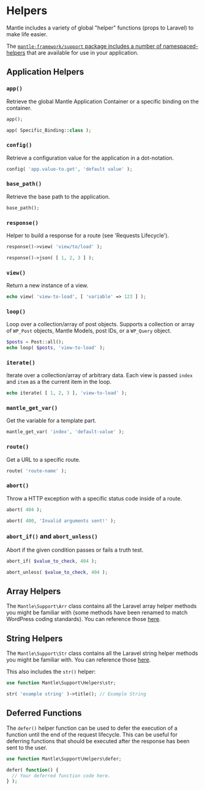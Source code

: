 # Helpers

Mantle includes a variety of global "helper" functions (props to Laravel) to
make life easier.

The [`mantle-framework/support` package includes a number of
namespaced-helpers](../features/support/helpers.md) that are available for use
in your application.

## Application Helpers

### `app()`
Retrieve the global Mantle Application Container or a specific binding on the
container.

```php
app();

app( Specific_Binding::class );
```

### `config()`

Retrieve a configuration value for the application in a dot-notation.

```php
config( 'app.value-to.get', 'default value' );
```

### `base_path()`

Retrieve the base path to the application.

```php
base_path();
```

### `response()`

Helper to build a response for a route (see 'Requests Lifecycle').

```php
response()->view( 'view/to/load' );

response()->json( [ 1, 2, 3 ] );
```

### `view()`
Return a new instance of a view.

```php
echo view( 'view-to-load', [ 'variable' => 123 ] );
```

### `loop()`
Loop over a collection/array of post objects. Supports a collection or array of
`WP_Post` objects, Mantle Models, post IDs, or a `WP_Query` object.

```php
$posts = Post::all();
echo loop( $posts, 'view-to-load' );
```

### `iterate()`
Iterate over a collection/array of arbitrary data. Each view is passed `index`
and `item` as a the current item in the loop.

```php
echo iterate( [ 1, 2, 3 ], 'view-to-load' );
```

### `mantle_get_var()`
Get the variable for a template part.

```php
mantle_get_var( 'index', 'default-value' );
```

### `route()`
Get a URL to a specific route.

```php
route( 'route-name' );
```

### `abort()`
Throw a HTTP exception with a specific status code inside of a route.

```php
abort( 404 );

abort( 400, 'Invalid arguments sent!' );
```

### `abort_if()` and `abort_unless()`
Abort if the given condition passes or fails a truth test.

```php
abort_if( $value_to_check, 404 );

abort_unless( $value_to_check, 404 );
```

## Array Helpers
The `Mantle\Support\Arr` class contains all the Laravel array helper
methods you might be familiar with (some methods have been renamed to match
WordPress coding standards). You can reference those
[here](https://laravel.com/docs/10.x/helpers#arrays).

## String Helpers

The `Mantle\Support\Str` class contains all the Laravel string helper
methods you might be familiar with. You can reference those
[here](https://laravel.com/docs/10.x/helpers#strings).

This also includes the `str()` helper:

```php
use function Mantle\Support\Helpers\str;

str( 'example string' )->title(); // Example String
```

## Deferred Functions

The `defer()` helper function can be used to defer the execution of a function
until the end of the request lifecycle. This can be useful for deferring
functions that should be executed after the response has been sent to the user.

```php
use function Mantle\Support\Helpers\defer;

defer( function() {
  // Your deferred function code here.
} );
```